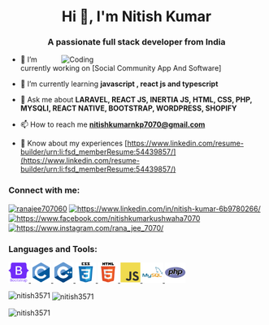 

<h1 align="center">Hi 👋, I'm Nitish Kumar</h1>
<h3 align="center">A passionate full stack developer from India</h3>

<img align="right" alt="Coding" width="400" src="https://media.tenor.com/rePDfDWO3XoAAAAd/hacking.gif">


- 🔭 I’m currently working on [Social Community App And Software]

- 🌱 I’m currently learning **javascript , react js and typescript**

- 💬 Ask me about **LARAVEL, REACT JS, INERTIA JS, HTML, CSS, PHP, MYSQLI, REACT NATIVE, BOOTSTRAP, WORDPRESS, SHOPIFY**

- 📫 How to reach me **nitishkumarnkp7070@gmail.com**

- 📄 Know about my experiences [https://www.linkedin.com/resume-builder/urn:li:fsd_memberResume:54439857/](https://www.linkedin.com/resume-builder/urn:li:fsd_memberResume:54439857/)

<h3 align="left">Connect with me:</h3>
<p align="left">
<a href="https://twitter.com/ranajee707060" target="blank"><img align="center" src="https://raw.githubusercontent.com/rahuldkjain/github-profile-readme-generator/master/src/images/icons/Social/twitter.svg" alt="ranajee707060" height="30" width="40" /></a>
<a href="https://linkedin.com/in/https://www.linkedin.com/in/nitish-kumar-6b9780266/" target="blank"><img align="center" src="https://raw.githubusercontent.com/rahuldkjain/github-profile-readme-generator/master/src/images/icons/Social/linked-in-alt.svg" alt="https://www.linkedin.com/in/nitish-kumar-6b9780266/" height="30" width="40" /></a>
<a href="https://fb.com/https://www.facebook.com/nitishkumarkushwaha7070" target="blank"><img align="center" src="https://raw.githubusercontent.com/rahuldkjain/github-profile-readme-generator/master/src/images/icons/Social/facebook.svg" alt="https://www.facebook.com/nitishkumarkushwaha7070" height="30" width="40" /></a>
<a href="https://instagram.com/https://www.instagram.com/rana_jee_7070/" target="blank"><img align="center" src="https://raw.githubusercontent.com/rahuldkjain/github-profile-readme-generator/master/src/images/icons/Social/instagram.svg" alt="https://www.instagram.com/rana_jee_7070/" height="30" width="40" /></a>
</p>

<h3 align="left">Languages and Tools:</h3>
<p align="left"> <a href="https://getbootstrap.com" target="_blank" rel="noreferrer"> <img src="https://raw.githubusercontent.com/devicons/devicon/master/icons/bootstrap/bootstrap-plain-wordmark.svg" alt="bootstrap" width="40" height="40"/> </a> <a href="https://www.cprogramming.com/" target="_blank" rel="noreferrer"> <img src="https://raw.githubusercontent.com/devicons/devicon/master/icons/c/c-original.svg" alt="c" width="40" height="40"/> </a> <a href="https://www.w3schools.com/cpp/" target="_blank" rel="noreferrer"> <img src="https://raw.githubusercontent.com/devicons/devicon/master/icons/cplusplus/cplusplus-original.svg" alt="cplusplus" width="40" height="40"/> </a> <a href="https://www.w3schools.com/css/" target="_blank" rel="noreferrer"> <img src="https://raw.githubusercontent.com/devicons/devicon/master/icons/css3/css3-original-wordmark.svg" alt="css3" width="40" height="40"/> </a> <a href="https://www.w3.org/html/" target="_blank" rel="noreferrer"> <img src="https://raw.githubusercontent.com/devicons/devicon/master/icons/html5/html5-original-wordmark.svg" alt="html5" width="40" height="40"/> </a> <a href="https://developer.mozilla.org/en-US/docs/Web/JavaScript" target="_blank" rel="noreferrer"> <img src="https://raw.githubusercontent.com/devicons/devicon/master/icons/javascript/javascript-original.svg" alt="javascript" width="40" height="40"/> </a> <a href="https://www.mysql.com/" target="_blank" rel="noreferrer"> <img src="https://raw.githubusercontent.com/devicons/devicon/master/icons/mysql/mysql-original-wordmark.svg" alt="mysql" width="40" height="40"/> </a> <a href="https://www.php.net" target="_blank" rel="noreferrer"> <img src="https://raw.githubusercontent.com/devicons/devicon/master/icons/php/php-original.svg" alt="php" width="40" height="40"/> </a> </p>

<p><img align="left" src="https://github-readme-stats.vercel.app/api/top-langs?username=nitish3571&show_icons=true&locale=en&layout=compact" alt="nitish3571" /></p>

<p>&nbsp;<img align="center" src="https://github-readme-stats.vercel.app/api?username=nitish3571&show_icons=true&locale=en" alt="nitish3571" /></p>

<p><img align="center" src="https://github-readme-streak-stats.herokuapp.com/?user=nitish3571&" alt="nitish3571" /></p>


